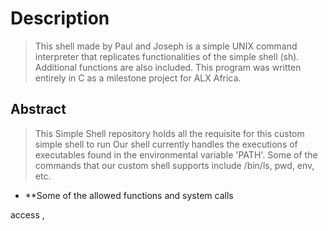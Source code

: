 # Description

>This shell made by Paul and Joseph is a simple UNIX command interpreter that replicates 
>functionalities of the simple shell (sh). Additional functions are also included. 
>This program was written entirely in C as a milestone project for ALX Africa.


## Abstract
>This Simple Shell repository holds all the requisite for this custom simple shell to run
>Our shell currently handles the executions of executables found in the environmental variable 'PATH'.
>Some of the commands that our custom shell supports include /bin/ls, pwd, env, etc.

* **Some of the allowed functions and system calls

access  ,


